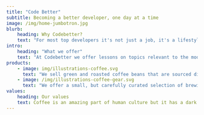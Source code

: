 ```yaml
---
title: "Code Better"
subtitle: Becoming a better developer, one day at a time
image: /img/home-jumbotron.jpg
blurb:
    heading: Why Codebetter?
    text: "For most top developers it's not just a job, it's a lifestyle. Technology is a fast moving field and continuous learning and improvment is the only way to continue being relevant."
intro:
    heading: "What we offer"
    text: "At Codebetter we offer lessons on topics relevant to the modern developer. This is not just about languages, it also includes tools, frameworks, equipment, and lifestyle. Hack your brain, body, and life."
products:
    - image: img/illustrations-coffee.svg
      text: "We sell green and roasted coffee beans that are sourced directly from independent farmers and farm cooperatives. We’re proud to offer a variety of coffee beans grown with great care for the environment and local communities. Check our post or contact us directly for current availability."
    - image: /img/illustrations-coffee-gear.svg
      text: "We offer a small, but carefully curated selection of brewing gear and tools for every taste and experience level. No matter if you roast your own beans or just bought your first french press, you’ll find a gadget to fall in love with in our shop."
values:
    heading: Our values
    text: Coffee is an amazing part of human culture but it has a dark side too – one of colonialism and mindless abuse of natural resources and human lives. We want to turn this around and return the coffee trade to the drink’s exhilarating, empowering and unifying nature.
---
```


